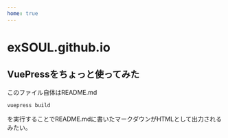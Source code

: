 ```yaml
---
home: true
---
```


# exSOUL.github.io

## VuePressをちょっと使ってみた
このファイル自体はREADME.md  
```
vuepress build
```

を実行することでREADME.mdに書いたマークダウンがHTMLとして出力されるみたい。


